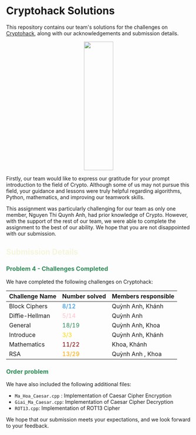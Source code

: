   # Cryptohack Solutions	



This repository contains our team's solutions for the challenges on [Cryptohack](https://cryptohack.org/), along with our acknowledgements and submission details.
<p align="center">
  <img width="40%" height="350px" src="https://cryptohack.org/static/img/main.png">
</p>

Firstly, our team would like to express our gratitude for your prompt introduction to the field of Crypto. Although some of us may not pursue this field, your guidance and lessons were truly helpful regarding algorithms, Python, mathematics, and improving our teamwork skills.

This assignment was particularly challenging for our team as only one member, Nguyen Thi Quynh Anh, had prior knowledge of Crypto. However, with the support of the rest of our team, we were able to complete the assignment to the best of our ability. We hope that you are not disappointed with our submission.

## <span style="color:#f5f5dc">Submission Details</span>

### <span style="color:#2E8B57">Problem 4 - Challenges Completed </span>

We have completed the following challenges on Cryptohack:

| Challenge Name | Number solved | Members responsible | 
| --- | --- | --- |
| Block Ciphers | <span style="color:#1589F0">8/12</span> | Quỳnh Anh, Khánh |
| Diffie-Hellman | <span style="color:#FFC0CB">5/14</span> | Quỳnh Anh |
| General | <span style="color:#2E8B57">18/19</span> | Quỳnh Anh, Khoa |
| Introduce | <span style="color:#FFD700">3/3</span> | Quỳnh Anh, Khánh |
| Mathematics | <span style="color:#800000">11/22</span> | Khoa, Khánh |
| RSA | <span style="color:#FFA500">13/29</span> | Quỳnh Anh , Khoa |

### <span style="color:#2E8B57">Order problem</span>

We have also included the following additional files:

- `Ma_Hoa_Caesar.cpp` : Implementation of Caesar Cipher Encryption
- `Giai_Ma_Caesar.cpp`: Implementation of Caesar Cipher Decryption
- `ROT13.cpp`: Implementation of ROT13 Cipher

We hope that our submission meets your expectations, and we look forward to your feedback.

